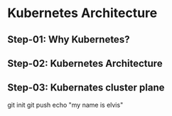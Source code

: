 # Kubernetes Architecture

## Step-01: Why Kubernetes?

## Step-02: Kubernetes Architecture

## Step-03: Kubernates cluster plane
git init 
git push 
echo "my name is elvis" 
